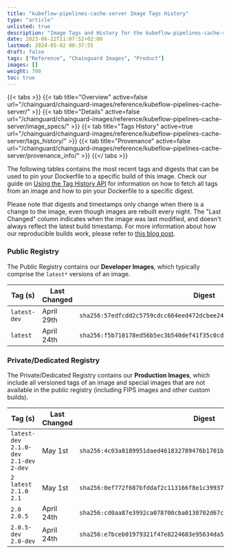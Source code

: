 ```yaml
---
title: "kubeflow-pipelines-cache-server Image Tags History"
type: "article"
unlisted: true
description: "Image Tags and History for the kubeflow-pipelines-cache-server Chainguard Image"
date: 2023-06-22T11:07:52+02:00
lastmod: 2024-05-02 00:37:55
draft: false
tags: ["Reference", "Chainguard Images", "Product"]
images: []
weight: 700
toc: true
---
```


{{< tabs >}}
{{< tab title="Overview" active=false url="/chainguard/chainguard-images/reference/kubeflow-pipelines-cache-server/" >}}
{{< tab title="Details" active=false url="/chainguard/chainguard-images/reference/kubeflow-pipelines-cache-server/image_specs/" >}}
{{< tab title="Tags History" active=true url="/chainguard/chainguard-images/reference/kubeflow-pipelines-cache-server/tags_history/" >}}
{{< tab title="Provenance" active=false url="/chainguard/chainguard-images/reference/kubeflow-pipelines-cache-server/provenance_info/" >}}
{{</ tabs >}}

The following tables contains the most recent tags and digests that can be used to pin your Dockerfile to a specific build of this image. Check our guide on [Using the Tag History API](/chainguard/chainguard-images/using-the-tag-history-api/) for information on how to fetch all tags from an image and how to pin your Dockerfile to a specific digest.

Please note that digests and timestamps only change when there is a change to the image, even though images are rebuilt every night. The "Last Changed" column indicates when the image was last modified, and doesn't always reflect the latest build timestamp. For more information about how our reproducible builds work, please refer to [this blog post](https://www.chainguard.dev/unchained/reproducing-chainguards-reproducible-image-builds).

### Public Registry
The Public Registry contains our **Developer Images**, which typically comprise the `latest*` versions of an image.

| Tag (s)       | Last Changed | Digest                                                                    |
|---------------|--------------|---------------------------------------------------------------------------|
|  `latest-dev` | April 29th   | `sha256:57edfcdd2c5759cdcc664eed472dcbee2401c8d1275449a80f57066caa05cd6f` |
|  `latest`     | April 24th   | `sha256:f5b710178ed56b5ec3b540def41f35c0cd3933d30d4343945dd8e760205bbcca` |


### Private/Dedicated Registry
The Private/Dedicated Registry contains our **Production Images**, which include all versioned tags of an image and special images that are not available in the public registry (including FIPS images and other custom builds).

| Tag (s)                                     | Last Changed | Digest                                                                    |
|---------------------------------------------|--------------|---------------------------------------------------------------------------|
|  `latest-dev` `2.1.0-dev` `2.1-dev` `2-dev` | May 1st      | `sha256:4c03a8189951daed461832789476b1701bebc4fe813c32688613192a4b429215` |
|  `2` `latest` `2.1.0` `2.1`                 | May 1st      | `sha256:0ef772f687bfddaf2c113166f8e1c39937642ebc247830ae0510279d18a5aa71` |
|  `2.0` `2.0.5`                              | April 24th   | `sha256:cd0aa87e3992ca078700cba0130702d67c57fe4ae426c2034e37f897048e1fb5` |
|  `2.0.5-dev` `2.0-dev`                      | April 24th   | `sha256:e7bceb01979321f47e8224683e95634da570325d0b1c4b2bbfff600338514995` |

